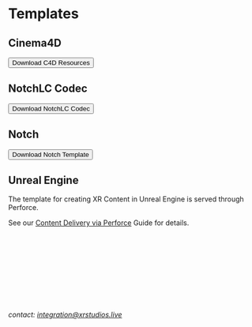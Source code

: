 # Templates

## Cinema4D
<a target="_blank" href="https://drive.google.com/drive/folders/1sZdLxl7ijTaw9Odrlam8zAg5OLbZpIiO?usp=sharing"><button type="button">Download C4D Resources</button></a>

## NotchLC Codec
<a target="_blank" href="https://notchlc.notch.one/"><button type="button">Download NotchLC Codec</button></a>

## Notch
<a target="_blank" href="https://drive.google.com/drive/folders/1sZd24zD7V8B-RfDXahQqpK1uj-GlFX2u?usp=sharing"><button type="button">Download Notch Template</button></a>

## Unreal Engine
The template for creating XR Content in Unreal Engine is served through Perforce.

See our [Content Delivery via Perforce](docs/content/perforce.md) Guide for details.

&nbsp;

&nbsp;

&nbsp;

&nbsp;

&nbsp;

*contact: integration@xrstudios.live*